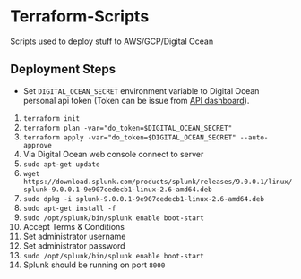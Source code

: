 # Terraform-Scripts
Scripts used to deploy stuff to AWS/GCP/Digital Ocean

## Deployment Steps
- Set `DIGITAL_OCEAN_SECRET` environment variable to Digital Ocean personal api token (Token can be issue from [API dashboard](https://cloud.digitalocean.com/account/api/tokens)).

1. `terraform init`
2. `terraform plan -var="do_token=$DIGITAL_OCEAN_SECRET"`
3. `terraform apply -var="do_token=$DIGITAL_OCEAN_SECRET" --auto-approve`
4. Via Digital Ocean web console connect to server
5. `sudo apt-get update`
6. `wget https://download.splunk.com/products/splunk/releases/9.0.0.1/linux/splunk-9.0.0.1-9e907cedecb1-linux-2.6-amd64.deb`
7. `sudo dpkg -i splunk-9.0.0.1-9e907cedecb1-linux-2.6-amd64.deb`
8. `sudo apt-get install -f`
9. `sudo /opt/splunk/bin/splunk enable boot-start`
10. Accept Terms & Conditions
11. Set administrator username
12. Set administrator password
13. `sudo /opt/splunk/bin/splunk enable boot-start`
14. Splunk should be running on port `8000`

<!-- EOF -->
